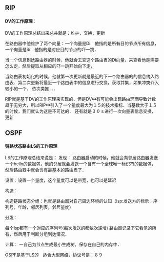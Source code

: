 

## RIP

#### DV的工作原理：

DV的工作原理总结出来总共就是：维护，交换，更新

在路由器中他维护了两个向量：一个向量是Di　他指的是所有目的节点所有信息，一个向量是Si　他指的是对应目的节点的吓一跳．

当一个信息到达路由器的时候，他就会去查这个路由表的Di向量，来查看他是需要怎么走，然后提取从相应的吓一跳开始向下走，

当路由表初始化的时候，他就第一次更新就是最近的下一个路由器的的信息纳入路由表．第二次更新将最近一个路由表中的信息进行交换，获取并集，如果冲突介入较小的一个．
依次类推．．．

RIP就是基于DV的工作原理来实现的．但是DV中有可能会出现路由环而导致计数趋于无穷大，所以RIP中引入了一个量度最大为１５的技术指标．当基数大于１５的时候，我们就认为这是不可达的．
还有就是３０ｓ进行一次向量表信息交换，更新

## OSPF

#### 链路状态路由LS的工作原理
LS的工作原理总结来说是：
发现：
路由器启动的时候，他就会向邻居路由器发送一个hello的数据包，他的邻居就会发送一个含有一个全球唯一标识符的数据包，然后路由器中就会含有最基本的路由表了．

设置：设置一个量度，这个量度可以是带宽，也可以是延迟

构造：

构造链路状态分组：也就是路由器对自己周边环境的认知（lsp:发送方的标示，序列号，年龄，邻居列表，邻居量度）

分发：

每个lsp都有一个对应的序列号(每次发送的都依次递增)
路由器记录下它看见的所有，然后用于判断分组到达情况．

计算：
一自己为节点生成最小生成树，保存在自己的内存中．

OSPF是基于LS的　适合大型网络，协议号是：８９
